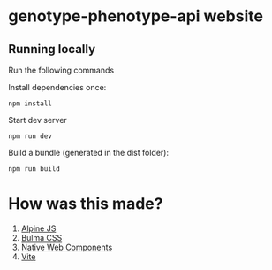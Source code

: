 # genotype-phenotype-api website

## Running locally

Run the following commands

Install dependencies once:
```
npm install
```
Start dev server
```
npm run dev
```

Build a bundle (generated in the dist folder):
```
npm run build 
```

# How was this made?

1. [Alpine JS](https://alpinejs.dev/essentials/installation#as-a-module)
2. [Bulma CSS](https://bulma.io/)
2. [Native Web Components](https://developer.mozilla.org/en-US/docs/Web/API/Web_components)
1. [Vite](https://vitejs.dev/guide/#scaffolding-your-first-vite-project)
